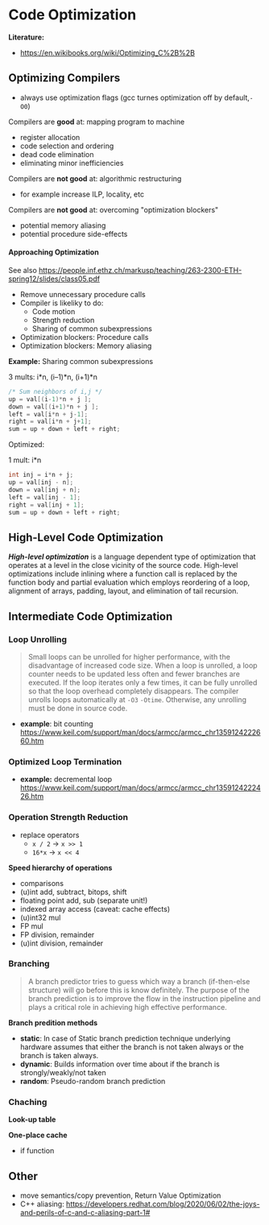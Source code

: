 # Code Optimization



**Literature:**

- https://en.wikibooks.org/wiki/Optimizing_C%2B%2B



## Optimizing Compilers

- always use optimization flags (gcc turnes optimization off by default,`-O0`)



Compilers are **good** at: mapping program to machine

- register allocation
- code selection and ordering
- dead code elimination
- eliminating minor inefficiencies

Compilers are **not good** at: algorithmic restructuring

- for example increase ILP, locality, etc

Compilers are **not good** at: overcoming "optimization blockers"

- potential memory aliasing
- potential procedure side-effects



#### Approaching Optimization

See also https://people.inf.ethz.ch/markusp/teaching/263-2300-ETH-spring12/slides/class05.pdf

- Remove unnecessary procedure calls
- Compiler is likeliky to do:
  - Code motion
  - Strength reduction
  - Sharing of common subexpressions
- Optimization blockers: Procedure calls
- Optimization blockers: Memory aliasing





**Example:** Sharing common subexpressions

3 mults: i*n, (i–1)*n, (i+1)*n

```cpp
/* Sum neighbors of i,j */
up = val[(i-1)*n + j ];
down = val[(i+1)*n + j ];
left = val[i*n + j-1];
right = val[i*n + j+1];
sum = up + down + left + right;
```

Optimized:

1 mult: i*n

```cpp
int inj = i*n + j;
up = val[inj - n];
down = val[inj + n];
left = val[inj - 1];
right = val[inj + 1];
sum = up + down + left + right;
```





## High-Level Code Optimization

***High-level optimization*** is a language dependent type of optimization that operates at a level in the close vicinity of the source code. High-level optimizations include inlining where a function call is replaced by the function body and partial evaluation which employs reordering of a loop, alignment of arrays, padding, layout, and elimination of tail recursion.







## Intermediate Code Optimization



### Loop Unrolling

> Small loops can be unrolled for higher performance, with the disadvantage of increased code size. When a loop is unrolled, a loop counter needs to be updated less often and fewer branches are executed. If the loop iterates only a few times, it can be fully unrolled so that the loop overhead completely disappears. The compiler unrolls loops automatically at `-O3` `-Otime`. Otherwise, any unrolling must be done in source code.

- **example**: bit counting https://www.keil.com/support/man/docs/armcc/armcc_chr1359124222660.htm



### Optimized Loop Termination

- **example:** decremental loop https://www.keil.com/support/man/docs/armcc/armcc_chr1359124222426.htm



### Operation Strength Reduction

- replace operators
  -  `x / 2` →  `x >> 1`
  - `16*x` → `x << 4`



**Speed hierarchy of operations**

- comparisons
- (u)int add, subtract, bitops, shift
- floating point add, sub (separate unit!)
- indexed array access (caveat: cache effects)
- (u)int32 mul
- FP mul
- FP division, remainder
- (u)int division, remainder









### Branching

>  A branch predictor tries to guess which way a branch (if-then-else structure) will go before this is know definitely. The purpose of the branch prediction is to improve the flow in the instruction pipeline and plays a critical role in achieving high effective performance.



**Branch predition methods**

- **static**: In case of Static branch prediction technique underlying hardware assumes that either the branch is not taken always or the branch is taken always.
- **dynamic**: Builds information over time about if the branch is strongly/weakly/not taken
- **random**: Pseudo-random branch prediction



### Chaching



**Look-up table**





**One-place cache**

- if function









## Other







- move semantics/copy prevention, Return Value Optimization
- C++ aliasing: https://developers.redhat.com/blog/2020/06/02/the-joys-and-perils-of-c-and-c-aliasing-part-1#
